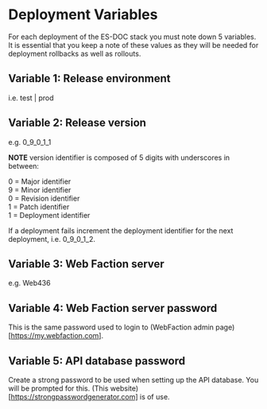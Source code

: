 # Deployment Variables

For each deployment of the ES-DOC stack you must note down 5 variables.  It is essential that you keep a note of these values as they will be needed for deployment rollbacks as well as rollouts.

##	Variable 1: Release environment

i.e. test | prod

##	Variable 2: Release version

e.g. 0_9_0_1_1

**NOTE** version identifier is composed of 5 digits with underscores in between:

0 = Major identifier  
9 = Minor identifier  
0 = Revision identifier  
1 = Patch identifier  
1 = Deployment identifier  

If a deployment fails increment the deployment identifier for the next deployment, i.e. 0_9_0_1_2.

##	Variable 3: Web Faction server

e.g. Web436

##	Variable 4: Web Faction server password

This is the same password used to login to (WebFaction admin page)[https://my.webfaction.com].

##	Variable 5: API database password

Create a strong password to be used when setting up the API database.  You will be prompted for this.  (This website)[https://strongpasswordgenerator.com] is of use.  
